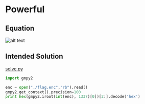 # Powerful #

## Equation ##
![alt text](https://github.com/catpawn/ctf-question-created/tree/master/2018/Powerful/eq.gif)


## Intended Solution ##
[solve.py](https://github.com/catpawn/ctf-question-created/tree/master/2018/Powerful/solve.py)
```python
import gmpy2

enc = open("./flag.enc","rb").read()
gmpy2.get_context().precision=100
print hex(gmpy2.iroot(int(enc), 1337)[0])[2:].decode('hex')
```